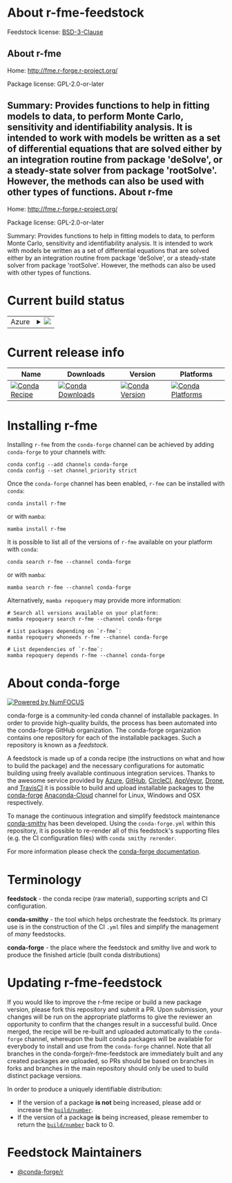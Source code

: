 About r-fme-feedstock
=====================

Feedstock license: [BSD-3-Clause](https://github.com/conda-forge/r-fme-feedstock/blob/main/LICENSE.txt)

About r-fme
-----------

Home: http://fme.r-forge.r-project.org/

Package license: GPL-2.0-or-later

Summary: Provides functions to help in fitting models to data, to perform Monte Carlo, sensitivity and identifiability analysis. It is intended to work with models be written as a set of differential equations that are solved either by an integration routine from package 'deSolve', or a steady-state solver from package 'rootSolve'. However, the methods can also be used with other types of functions.
About r-fme
-----------

Home: http://fme.r-forge.r-project.org/

Package license: GPL-2.0-or-later

Summary: Provides functions to help in fitting models to data, to perform Monte Carlo, sensitivity and identifiability analysis. It is intended to work with models be written as a set of differential equations that are solved either by an integration routine from package 'deSolve', or a steady-state solver from package 'rootSolve'. However, the methods can also be used with other types of functions.

Current build status
====================


<table>
    
  <tr>
    <td>Azure</td>
    <td>
      <details>
        <summary>
          <a href="https://dev.azure.com/conda-forge/feedstock-builds/_build/latest?definitionId=12962&branchName=main">
            <img src="https://dev.azure.com/conda-forge/feedstock-builds/_apis/build/status/r-fme-feedstock?branchName=main">
          </a>
        </summary>
        <table>
          <thead><tr><th>Variant</th><th>Status</th></tr></thead>
          <tbody><tr>
              <td>linux_64_r_base4.2</td>
              <td>
                <a href="https://dev.azure.com/conda-forge/feedstock-builds/_build/latest?definitionId=12962&branchName=main">
                  <img src="https://dev.azure.com/conda-forge/feedstock-builds/_apis/build/status/r-fme-feedstock?branchName=main&jobName=linux&configuration=linux%20linux_64_r_base4.2" alt="variant">
                </a>
              </td>
            </tr><tr>
              <td>linux_64_r_base4.3</td>
              <td>
                <a href="https://dev.azure.com/conda-forge/feedstock-builds/_build/latest?definitionId=12962&branchName=main">
                  <img src="https://dev.azure.com/conda-forge/feedstock-builds/_apis/build/status/r-fme-feedstock?branchName=main&jobName=linux&configuration=linux%20linux_64_r_base4.3" alt="variant">
                </a>
              </td>
            </tr><tr>
              <td>osx_64_r_base4.2</td>
              <td>
                <a href="https://dev.azure.com/conda-forge/feedstock-builds/_build/latest?definitionId=12962&branchName=main">
                  <img src="https://dev.azure.com/conda-forge/feedstock-builds/_apis/build/status/r-fme-feedstock?branchName=main&jobName=osx&configuration=osx%20osx_64_r_base4.2" alt="variant">
                </a>
              </td>
            </tr><tr>
              <td>osx_64_r_base4.3</td>
              <td>
                <a href="https://dev.azure.com/conda-forge/feedstock-builds/_build/latest?definitionId=12962&branchName=main">
                  <img src="https://dev.azure.com/conda-forge/feedstock-builds/_apis/build/status/r-fme-feedstock?branchName=main&jobName=osx&configuration=osx%20osx_64_r_base4.3" alt="variant">
                </a>
              </td>
            </tr><tr>
              <td>win_64</td>
              <td>
                <a href="https://dev.azure.com/conda-forge/feedstock-builds/_build/latest?definitionId=12962&branchName=main">
                  <img src="https://dev.azure.com/conda-forge/feedstock-builds/_apis/build/status/r-fme-feedstock?branchName=main&jobName=win&configuration=win%20win_64_" alt="variant">
                </a>
              </td>
            </tr>
          </tbody>
        </table>
      </details>
    </td>
  </tr>
</table>

Current release info
====================

| Name | Downloads | Version | Platforms |
| --- | --- | --- | --- |
| [![Conda Recipe](https://img.shields.io/badge/recipe-r--fme-green.svg)](https://anaconda.org/conda-forge/r-fme) | [![Conda Downloads](https://img.shields.io/conda/dn/conda-forge/r-fme.svg)](https://anaconda.org/conda-forge/r-fme) | [![Conda Version](https://img.shields.io/conda/vn/conda-forge/r-fme.svg)](https://anaconda.org/conda-forge/r-fme) | [![Conda Platforms](https://img.shields.io/conda/pn/conda-forge/r-fme.svg)](https://anaconda.org/conda-forge/r-fme) |

Installing r-fme
================

Installing `r-fme` from the `conda-forge` channel can be achieved by adding `conda-forge` to your channels with:

```
conda config --add channels conda-forge
conda config --set channel_priority strict
```

Once the `conda-forge` channel has been enabled, `r-fme` can be installed with `conda`:

```
conda install r-fme
```

or with `mamba`:

```
mamba install r-fme
```

It is possible to list all of the versions of `r-fme` available on your platform with `conda`:

```
conda search r-fme --channel conda-forge
```

or with `mamba`:

```
mamba search r-fme --channel conda-forge
```

Alternatively, `mamba repoquery` may provide more information:

```
# Search all versions available on your platform:
mamba repoquery search r-fme --channel conda-forge

# List packages depending on `r-fme`:
mamba repoquery whoneeds r-fme --channel conda-forge

# List dependencies of `r-fme`:
mamba repoquery depends r-fme --channel conda-forge
```


About conda-forge
=================

[![Powered by
NumFOCUS](https://img.shields.io/badge/powered%20by-NumFOCUS-orange.svg?style=flat&colorA=E1523D&colorB=007D8A)](https://numfocus.org)

conda-forge is a community-led conda channel of installable packages.
In order to provide high-quality builds, the process has been automated into the
conda-forge GitHub organization. The conda-forge organization contains one repository
for each of the installable packages. Such a repository is known as a *feedstock*.

A feedstock is made up of a conda recipe (the instructions on what and how to build
the package) and the necessary configurations for automatic building using freely
available continuous integration services. Thanks to the awesome service provided by
[Azure](https://azure.microsoft.com/en-us/services/devops/), [GitHub](https://github.com/),
[CircleCI](https://circleci.com/), [AppVeyor](https://www.appveyor.com/),
[Drone](https://cloud.drone.io/welcome), and [TravisCI](https://travis-ci.com/)
it is possible to build and upload installable packages to the
[conda-forge](https://anaconda.org/conda-forge) [Anaconda-Cloud](https://anaconda.org/)
channel for Linux, Windows and OSX respectively.

To manage the continuous integration and simplify feedstock maintenance
[conda-smithy](https://github.com/conda-forge/conda-smithy) has been developed.
Using the ``conda-forge.yml`` within this repository, it is possible to re-render all of
this feedstock's supporting files (e.g. the CI configuration files) with ``conda smithy rerender``.

For more information please check the [conda-forge documentation](https://conda-forge.org/docs/).

Terminology
===========

**feedstock** - the conda recipe (raw material), supporting scripts and CI configuration.

**conda-smithy** - the tool which helps orchestrate the feedstock.
                   Its primary use is in the construction of the CI ``.yml`` files
                   and simplify the management of *many* feedstocks.

**conda-forge** - the place where the feedstock and smithy live and work to
                  produce the finished article (built conda distributions)


Updating r-fme-feedstock
========================

If you would like to improve the r-fme recipe or build a new
package version, please fork this repository and submit a PR. Upon submission,
your changes will be run on the appropriate platforms to give the reviewer an
opportunity to confirm that the changes result in a successful build. Once
merged, the recipe will be re-built and uploaded automatically to the
`conda-forge` channel, whereupon the built conda packages will be available for
everybody to install and use from the `conda-forge` channel.
Note that all branches in the conda-forge/r-fme-feedstock are
immediately built and any created packages are uploaded, so PRs should be based
on branches in forks and branches in the main repository should only be used to
build distinct package versions.

In order to produce a uniquely identifiable distribution:
 * If the version of a package **is not** being increased, please add or increase
   the [``build/number``](https://docs.conda.io/projects/conda-build/en/latest/resources/define-metadata.html#build-number-and-string).
 * If the version of a package **is** being increased, please remember to return
   the [``build/number``](https://docs.conda.io/projects/conda-build/en/latest/resources/define-metadata.html#build-number-and-string)
   back to 0.

Feedstock Maintainers
=====================

* [@conda-forge/r](https://github.com/conda-forge/r/)

